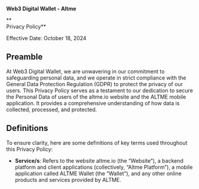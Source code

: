 ﻿**Web3 Digital Wallet - Altme**

** \
Privacy Policy**

Effective Date: October 18, 2024

## Preamble

At Web3 Digital Wallet, we are unwavering in our commitment to safeguarding personal data, and we operate in strict compliance with the General Data Protection Regulation (GDPR) to protect the privacy of our users. This Privacy Policy serves as a testament to our dedication to secure the Personal Data of users of the altme.io website and the ALTME mobile application. It provides a comprehensive understanding of how data is collected, processed, and protected.

## Definitions

To ensure clarity, here are some definitions of key terms used throughout this Privacy Policy:

- **Service/s**: Refers to the website altme.io (the “Website”), a backend platform and client applications (collectively, “Altme Platform”), a mobile application called ALTME Wallet (the “Wallet”), and any other online products and services provided by ALTME.
